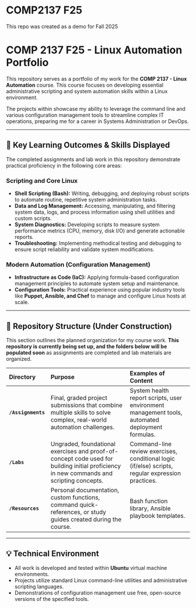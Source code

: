 # COMP2137 F25
This repo was created as a demo for Fall 2025

# COMP 2137 F25 - Linux Automation Portfolio

This repository serves as a portfolio of my work for the **COMP 2137 - Linux Automation** course. This course focuses on developing essential administrative scripting and system automation skills within a Linux environment.

The projects within showcase my ability to leverage the command line and various configuration management tools to streamline complex IT operations, preparing me for a career in Systems Administration or DevOps.

---

## 🚀 Key Learning Outcomes & Skills Displayed

The completed assignments and lab work in this repository demonstrate practical proficiency in the following core areas:

### Scripting and Core Linux
* **Shell Scripting (Bash):** Writing, debugging, and deploying robust scripts to automate routine, repetitive system administration tasks.
* **Data and Log Management:** Accessing, manipulating, and filtering system data, logs, and process information using shell utilities and custom scripts.
* **System Diagnostics:** Developing scripts to measure system performance metrics (CPU, memory, disk I/O) and generate actionable reports.
* **Troubleshooting:** Implementing methodical testing and debugging to ensure script reliability and validate system modifications.

### Modern Automation (Configuration Management)
* **Infrastructure as Code (IaC):** Applying formula-based configuration management principles to automate system setup and maintenance.
* **Configuration Tools:** Practical experience using popular industry tools like **Puppet, Ansible, and Chef** to manage and configure Linux hosts at scale.

---

## 👷 Repository Structure (Under Construction)

This section outlines the planned organization for my course work. **This repository is currently being set up, and the folders below will be populated soon** as assignments are completed and lab materials are organized.

| Directory | Purpose | Examples of Content |
| :--- | :--- | :--- |
| **`/Assignments`** | Final, graded project submissions that combine multiple skills to solve complex, real-world automation challenges. | System health report scripts, user environment management tools, automated deployment formulas. |
| **`/Labs`** | Ungraded, foundational exercises and proof-of-concept code used for building initial proficiency in new commands and scripting concepts. | Command-line review exercises, conditional logic (if/else) scripts, regular expression practices. |
| **`/Resources`** | Personal documentation, custom functions, command quick-references, or study guides created during the course. | Bash function library, Ansible playbook templates. |

---

## 💡 Technical Environment

* All work is developed and tested within **Ubuntu** virtual machine environments.
* Projects utilize standard Linux command-line utilities and administrative scripting languages.
* Demonstrations of configuration management use free, open-source versions of the specified tools.

